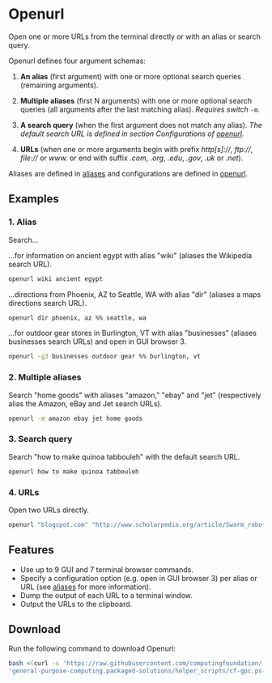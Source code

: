 
# Openurl

Open one or more URLs from the terminal directly or with an alias or search query.

Openurl defines four argument schemas:

1. **An alias** (first argument) with one or more optional search queries (remaining arguments).

2. **Multiple aliases** (first N arguments) with one or more optional search queries (all arguments after the last matching alias). *Requires switch `-m`.*

3. **A search query** (when the first argument does not match any alias). *The default search URL is defined in section Configurations of [openurl](openurl).*

4. **URLs** (when one or more arguments begin with prefix *http[s]://*, *ftp://*, *file://* or *www.* or end with suffix *.com*, *.org*, *.edu*, *.gov*, *.uk* or *.net*).

Aliases are defined in [aliases](aliases) and configurations are defined in [openurl](openurl).

## Examples

### 1. Alias

Search...

...for information on ancient egypt with alias "wiki" (aliases the Wikipedia search URL).

```bash
openurl wiki ancient egypt
```

...directions from Phoenix, AZ to Seattle, WA with alias "dir" (aliases a maps directions search URL).

```bash
openurl dir phoenix, az %% seattle, wa
```

...for outdoor gear stores in Burlington, VT with alias "businesses" (aliases businesses search URLs) and open in GUI browser 3.

```bash
openurl -g3 businesses outdoor gear %% burlington, vt
```

### 2. Multiple aliases

Search "home goods" with aliases "amazon," "ebay" and "jet" (respectively alias the Amazon, eBay and Jet search URLs).

```bash
openurl -m amazon ebay jet home goods
```

### 3. Search query

Search "how to make quinoa tabbouleh" with the default search URL.

```bash
openurl how to make quinoa tabbouleh
```

### 4. URLs

Open two URLs directly.

```bash
openurl "blogspot.com" "http://www.scholarpedia.org/article/Swarm_robotics"
```

## Features

* Use up to 9 GUI and 7 terminal browser commands.
* Specify a configuration option (e.g. open in GUI browser 3) per alias or URL (see [aliases](aliases) for more information).
* Dump the output of each URL to a terminal window.
* Output the URLs to the clipboard.

## Download

Run the following command to download Openurl:

```bash
bash <(curl -s 'https://raw.githubusercontent.com/computingfoundation/'\
'general-purpose-computing.packaged-solutions/helper_scripts/cf-gpc.ps-download-openurl.sh')
```

